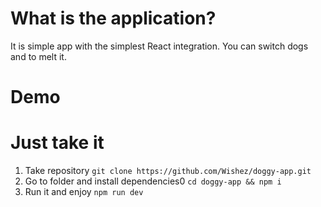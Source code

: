 # What is the application?
  It is simple app with the simplest React integration. You can switch dogs and to melt it.

# Demo
  
# Just take it
  1. Take repository
    `git clone https://github.com/Wishez/doggy-app.git`
  2. Go to folder and install dependencies0
    `cd doggy-app && npm i`
  3. Run it and enjoy
    `npm run dev`
